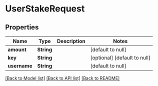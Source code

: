 # UserStakeRequest

## Properties
Name | Type | Description | Notes
------------ | ------------- | ------------- | -------------
**amount** | **String** |  | [default to null]
**key** | **String** |  | [optional] [default to null]
**username** | **String** |  | [default to null]

[[Back to Model list]](../README.md#documentation-for-models) [[Back to API list]](../README.md#documentation-for-api-endpoints) [[Back to README]](../README.md)


